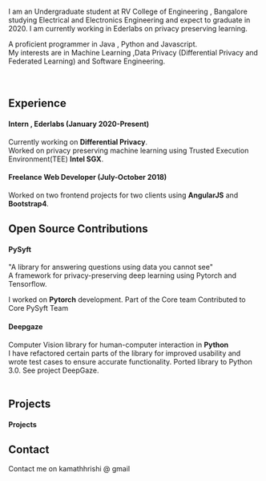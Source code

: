 <br/>
I am an Undergraduate student at RV College of Engineering , Bangalore studying Electrical and Electronics Engineering and expect to graduate in 2020. I am currently working in Ederlabs on privacy preserving learning.

A proficient programmer in Java , Python and Javascript. 
<br/>
My interests are in Machine Learning ,Data Privacy (Differential Privacy and Federated Learning) and Software Engineering. 
<br/>
<br/>
<br/>
## Experience

#### Intern , Ederlabs (January 2020-Present)
Currently working on **Differential Privacy**. 
<br/>
Worked on privacy preserving machine learning using Trusted Execution Environment(TEE) **Intel SGX**. 

#### Freelance Web Developer (July-October 2018)
Worked on two frontend projects for two clients using **AngularJS** and **Bootstrap4**. 
<br/>
## Open Source Contributions

#### PySyft
"A library for answering questions using data you cannot see"
<br/>
A framework for privacy-preserving deep learning using Pytorch and Tensorflow.

I worked on **Pytorch** development.
Part of the Core team
Contributed to Core PySyft Team

#### Deepgaze
Computer Vision library for human-computer interaction in **Python**
<br/>
I have refactored certain parts of the library for improved usability and wrote test cases to ensure accurate functionality. Ported library to Python 3.0.
See project DeepGaze.
<br/>
<br/>
## Projects
#### Projects

## Contact
Contact me on kamathhrishi @ gmail 
